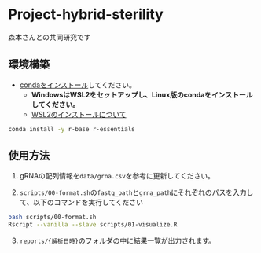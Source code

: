 # Project-hybrid-sterility

森本さんとの共同研究です


## 環境構築

- [condaをインストール](https://conda.io/en/latest/miniconda.html)してください。
  - **WindowsはWSL2をセットアップし、Linux版のcondaをインストールしてください。**
  - [WSL2のインストールについて](https://docs.microsoft.com/ja-jp/windows/wsl/install)

```bash
conda install -y r-base r-essentials
```

## 使用方法

1. gRNAの配列情報を`data/grna.csv`を参考に更新してください。

2. `scripts/00-format.sh`の`fastq_path`と`grna_path`にそれぞれのパスを入力して、以下のコマンドを実行してください

```bash
bash scripts/00-format.sh
Rscript --vanilla --slave scripts/01-visualize.R
```

3. `reports/{解析日時}`のフォルダの中に結果一覧が出力されます。